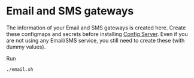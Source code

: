 # Email and SMS gateways

The information of your Email and SMS gateways is created here.  Create these configmaps and secrets before installing [Config Server](../../mosip/config_server).  Even if you are not using any Email/SMS service, you still need to create these (with dummy values).

Run 
```sh
./email.sh
```
